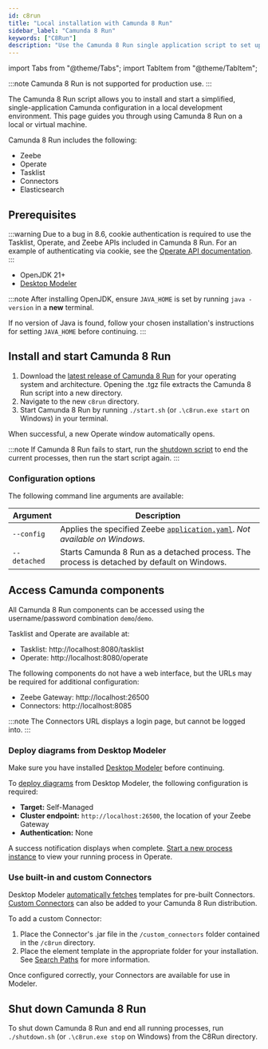 ```yaml
---
id: c8run
title: "Local installation with Camunda 8 Run"
sidebar_label: "Camunda 8 Run"
keywords: ["C8Run"]
description: "Use the Camunda 8 Run single application script to set up a local development environment."
---
```


import Tabs from "@theme/Tabs";
import TabItem from "@theme/TabItem";

:::note
Camunda 8 Run is not supported for production use.
:::

The Camunda 8 Run script allows you to install and start a simplified, single-application Camunda configuration in a local development environment. This page guides you through using Camunda 8 Run on a local or virtual machine.

Camunda 8 Run includes the following:

- Zeebe
- Operate
- Tasklist
- Connectors
- Elasticsearch

## Prerequisites

:::warning
Due to a bug in 8.6, cookie authentication is required to use the Tasklist, Operate, and Zeebe APIs included in Camunda 8 Run. For an example of authenticating via cookie, see the [Operate API documentation](/apis-tools/operate-api//authentication.md#authentication-via-cookie-self-managed-only).
:::

- OpenJDK 21+
- [Desktop Modeler](/components/modeler/desktop-modeler/install-the-modeler.md)

:::note
After installing OpenJDK, ensure `JAVA_HOME` is set by running `java -version` in a **new** terminal.

If no version of Java is found, follow your chosen installation's instructions for setting `JAVA_HOME` before continuing.
:::

## Install and start Camunda 8 Run

1. Download the [latest release of Camunda 8 Run](https://github.com/camunda/camunda/releases/tag/c8run-8.6.0) for your operating system and architecture. Opening the .tgz file extracts the Camunda 8 Run script into a new directory.
2. Navigate to the new `c8run` directory.
3. Start Camunda 8 Run by running `./start.sh` (or `.\c8run.exe start` on Windows) in your terminal.

When successful, a new Operate window automatically opens.

:::note
If Camunda 8 Run fails to start, run the [shutdown script](#shut-down-camunda-8-run) to end the current processes, then run the start script again.
:::

### Configuration options

The following command line arguments are available:

| Argument     | Description                                                                                                                                  |
| ------------ | -------------------------------------------------------------------------------------------------------------------------------------------- |
| `--config`   | Applies the specified Zeebe [`application.yaml`](/self-managed/zeebe-deployment/configuration/configuration.md). _Not available on Windows._ |
| `--detached` | Starts Camunda 8 Run as a detached process. The process is detached by default on Windows.                                                   |

## Access Camunda components

All Camunda 8 Run components can be accessed using the username/password combination `demo`/`demo`.

Tasklist and Operate are available at:

- Tasklist: http://localhost:8080/tasklist
- Operate: http://localhost:8080/operate

The following components do not have a web interface, but the URLs may be required for additional configuration:

- Zeebe Gateway: http://localhost:26500
- Connectors: http://localhost:8085

:::note
The Connectors URL displays a login page, but cannot be logged into.
:::

### Deploy diagrams from Desktop Modeler

Make sure you have installed [Desktop Modeler](/components/modeler/desktop-modeler/install-the-modeler.md) before continuing.

To [deploy diagrams](/self-managed/modeler/desktop-modeler/deploy-to-self-managed.md) from Desktop Modeler, the following configuration is required:

- **Target:** Self-Managed
- **Cluster endpoint:** `http://localhost:26500`, the location of your Zeebe Gateway
- **Authentication:** None

A success notification displays when complete. [Start a new process instance](/components/modeler/desktop-modeler/start-instance.md) to view your running process in Operate.

### Use built-in and custom Connectors

Desktop Modeler [automatically fetches](/components/modeler/desktop-modeler/use-connectors.md/#automatic-connector-template-fetching) templates for pre-built Connectors. [Custom Connectors](/components/connectors/custom-built-connectors/connector-sdk.md) can also be added to your Camunda 8 Run distribution.

To add a custom Connector:

1. Place the Connector's .jar file in the `/custom_connectors` folder contained in the `/c8run` directory.
2. Place the element template in the appropriate folder for your installation. See [Search Paths](/components/modeler/desktop-modeler/search-paths/search-paths.md) for more information.

Once configured correctly, your Connectors are available for use in Modeler.

## Shut down Camunda 8 Run

To shut down Camunda 8 Run and end all running processes, run `./shutdown.sh` (or `.\c8run.exe stop` on Windows) from the C8Run directory.
